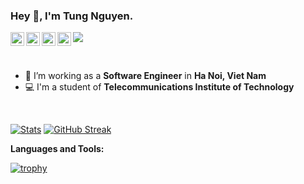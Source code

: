 
### Hey 👋, I'm Tung Nguyen.

<a href="https://www.linkedin.com/in/t%C3%B9ng-nguy%E1%BB%85n-trung-649236145/">
  <img align="left" alt="Linkedin" width="22px" src="https://cdn.jsdelivr.net/npm/simple-icons@3.12.2/icons/linkedin.svg" />
</a>
<a href="https://github.com/nguyentrungtung">
  <img align="left" alt="Github" width="22px" src="https://cdn.jsdelivr.net/npm/simple-icons@v3/icons/github.svg" />
</a>
<a href="https://www.facebook.com/nguyen.trungtung.9">
  <img align="left" alt="Zhihu" width="22px" src="https://cdn.jsdelivr.net/npm/simple-icons@v3/icons/facebook.svg" />
</a>
<!-- <a href="https://leetcode.com/">
  <img align="left" alt="Leetcode" width="22px" src="https://cdn.jsdelivr.net/npm/simple-icons@v3/icons/leetcode.svg" />
</a> -->
<a href="mailto:tungnt.tech@gmail.com ">
  <img align="left" alt="Gmail" width="22px" src="https://cdn.jsdelivr.net/npm/simple-icons@3.12.2/icons/gmail.svg" />
</a>

![](https://visitor-badge.glitch.me/badge?page_id=notekunn.notekunn)

<br />

- 💼 I’m working as a **Software Engineer** in **Ha Noi, Viet Nam**
- 💻 I'm a student of **Telecommunications Institute of Technology**

<br />



[![Stats](https://github-readme-stats.vercel.app/api?username=nguyentrungtung&show_icons=true&theme=radical&count_private=true)](https://github.com/anuraghazra/github-readme-stats) [![GitHub Streak](http://github-readme-streak-stats.herokuapp.com?user=nguyentrungtung&theme=radical&date_format=j%2Fn%5B%2FY%5D)](https://git.io/streak-stats)


**Languages and Tools:**  


[![trophy](https://github-profile-trophy.vercel.app/?username=nguyentrungtung&rank=-C,-B&theme=dracula&no-frame=true&row=1&&margin-w=20&no-bg=true)](https://github.com/ryo-ma/github-profile-trophy)


<!---
nguyentrungtung/nguyentrungtung is a ✨ special ✨ repository because its `README.md` (this file) appears on your GitHub profile.
You can click the Preview link to take a look at your changes.
--->
